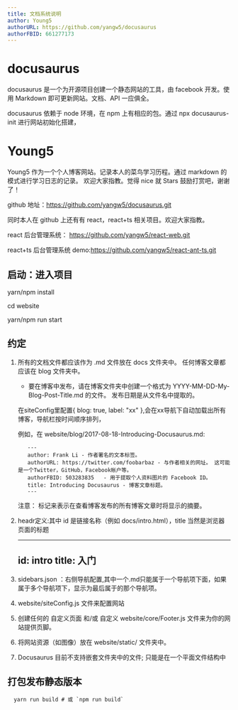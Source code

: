 ```yaml
---
title: 文档系统说明
author: Young5
authorURL: https://github.com/yangw5/docusaurus
authorFBID: 661277173
---
```

# docusaurus

docusaurus 是一个为开源项目创建一个静态网站的工具，由 facebook 开发。使用 Markdown 即可更新网站。文档、API 一应俱全。

docusaurus 依赖于 node 环境，在 npm 上有相应的包。通过 npx docusaurus-init 进行网站初始化搭建，

# Young5

Young5 作为一个个人博客网站。记录本人的菜鸟学习历程。通过 markdown 的模式进行学习日志的记录。
欢迎大家指教。觉得 nice 就 Stars 鼓励打赏吧，谢谢了！

github 地址：https://github.com/yangw5/docusaurus.git

同时本人在 github 上还有有 react，react+ts 相关项目。欢迎大家指教。

react 后台管理系统： https://github.com/yangw5/react-web.git

react+ts 后台管理系统 demo:https://github.com/yangw5/react-ant-ts.git

## 启动：进入项目

yarn/npm install

cd website

yarn/npm run start

## 约定

1. 所有的文档文件都应该作为 .md 文件放在 docs 文件夹中。 任何博客文章都应该在 blog 文件夹中。

    * 要在博客中发布，请在博客文件夹中创建一个格式为 YYYY-MM-DD-My-Blog-Post-Title.md 的文件。 发布日期是从文件名中提取的。

    在siteConfig里配置{ blog: true, label: "xx" },会在xx导航下自动加载出所有博客，导航栏按时间顺序排列，

      例如，在 website/blog/2017-08-18-Introducing-Docusaurus.md:

          ---
          author: Frank Li - 作者署名的文本标签。
          authorURL: https://twitter.com/foobarbaz - 与作者相关的网址。 这可能是一个Twitter，GitHub，Facebook帐户等。
          authorFBID: 503283835   - 用于提取个人资料图片的 Facebook ID。
          title: Introducing Docusaurus - 博客文章标题。
          ---
      注意： <!--truncate--> 标记来表示在查看博客发布的所有博客文章时将显示的摘要。
      

2. headr定义:其中 id 是链接名称（例如 docs/intro.html），title 当然是浏览器页面的标题

      ---
      id: intro
      title: 入门
      ---

3. sidebars.json ：右侧导航配置,其中一个.md只能属于一个导航项下面，如果属于多个导航项下，显示为最后属于的那个导航项。
4. website/siteConfig.js 文件来配置网站
5. 创建任何的 自定义页面 和/或 自定义 website/core/Footer.js 文件来为你的网站提供页脚。
6. 将网站资源（如图像）放在 website/static/ 文件夹中。
7. Docusaurus 目前不支持嵌套文件夹中的文件; 只能是在一个平面文件结构中

## 打包发布静态版本

      yarn run build # 或 `npm run build`